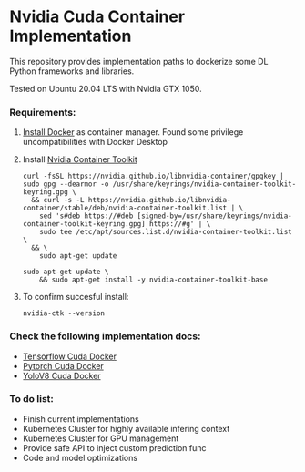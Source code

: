# Nvidia Cuda Container Implementation

This repository provides implementation paths to dockerize some DL Python frameworks and libraries.

Tested on Ubuntu 20.04 LTS with Nvidia GTX 1050. 

### Requirements:
1. [Install Docker](https://docs.docker.com/engine/install/) as container manager. Found some privilege uncompatibilities with Docker Desktop

2. Install [Nvidia Container Toolkit](https://docs.nvidia.com/datacenter/cloud-native/container-toolkit/latest/install-guide.html)
    ```
    curl -fsSL https://nvidia.github.io/libnvidia-container/gpgkey | sudo gpg --dearmor -o /usr/share/keyrings/nvidia-container-toolkit-keyring.gpg \
      && curl -s -L https://nvidia.github.io/libnvidia-container/stable/deb/nvidia-container-toolkit.list | \
        sed 's#deb https://#deb [signed-by=/usr/share/keyrings/nvidia-container-toolkit-keyring.gpg] https://#g' | \
        sudo tee /etc/apt/sources.list.d/nvidia-container-toolkit.list \
      && \
        sudo apt-get update
    ```
    ```
    sudo apt-get update \
        && sudo apt-get install -y nvidia-container-toolkit-base
    ```
3. To confirm succesful install:
    ```
    nvidia-ctk --version
    ```

### Check the following implementation docs:
- [Tensorflow Cuda Docker](tensorflow/Readme.md)
- [Pytorch Cuda Docker](pytorch/Readme.md)
- [YoloV8 Cuda Docker](yolov8/Readme.md)

### To do list:
- Finish current implementations
- Kubernetes Cluster for highly available infering context
- Kubernetes Cluster for GPU management
- Provide safe API to inject custom prediction func
- Code and model optimizations
